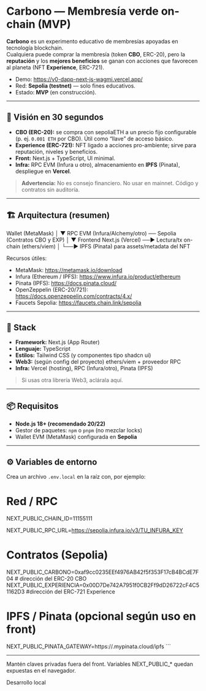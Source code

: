 # Carbono — Membresía verde on-chain (MVP)

**Carbono** es un experimento educativo de membresías apoyadas en tecnología blockchain.  
Cualquiera puede comprar la membresía (token **CBO**, ERC-20), pero la **reputación** y los **mejores beneficios** se ganan con acciones que favorecen al planeta (NFT **Experience**, ERC-721).

- Demo: https://v0-dapp-next-js-wagmi.vercel.app/
- Red: **Sepolia (testnet)** — solo fines educativos.
- Estado: **MVP** (en construcción).

---

## 🧭 Visión en 30 segundos

- **CBO (ERC-20):** se compra con sepoliaETH a un precio fijo configurable (p. ej. `0.001 ETH` por CBO). Útil como “llave” de acceso básico.
- **Experience (ERC-721):** NFT ligado a acciones pro-ambiente; sirve para reputación, niveles y beneficios.
- **Front:** Next.js + TypeScript, UI minimal.
- **Infra:** RPC EVM (Infura u otro), almacenamiento en **IPFS** (Pinata), despliegue en **Vercel**.

> **Advertencia:** No es consejo financiero. No usar en mainnet. Código y contratos sin auditoría.

---

## 🏗️ Arquitectura (resumen)
Wallet (MetaMask)
│
▼
RPC EVM (Infura/Alchemy/otro) ── Sepolia (Contratos CBO y EXP)
│
▼
Frontend Next.js (Vercel) ──► Lectura/tx on-chain (ethers/viem)
│
└──► IPFS (Pinata) para assets/metadata del NFT


Recursos útiles:
- MetaMask: https://metamask.io/download
- Infura (Ethereum / IPFS): https://www.infura.io/product/ethereum
- Pinata (IPFS): https://docs.pinata.cloud/
- OpenZeppelin (ERC-20/721): https://docs.openzeppelin.com/contracts/4.x/
- Faucets Sepolia: https://faucets.chain.link/sepolia

---

## 🧰 Stack

- **Framework:** Next.js (App Router)
- **Lenguaje:** TypeScript
- **Estilos:** Tailwind CSS (y componentes tipo shadcn ui)
- **Web3:** (según config del proyecto) ethers/viem + proveedor RPC
- **Infra:** Vercel (hosting), RPC (Infura/otro), Pinata (IPFS)

> Si usas otra librería Web3, aclárala aquí.

---

## 📦 Requisitos

- **Node.js 18+ (recomendado 20/22)**
- Gestor de paquetes: `npm` o `pnpm` (no mezclar locks)
- Wallet EVM (MetaMask) configurada en **Sepolia**

---

## ⚙️ Variables de entorno

Crea un archivo `.env.local` en la raíz con, por ejemplo:

# Red / RPC
NEXT_PUBLIC_CHAIN_ID=11155111

NEXT_PUBLIC_RPC_URL=https://sepolia.infura.io/v3/TU_INFURA_KEY

# Contratos (Sepolia)
NEXT_PUBLIC_CARBONO=0xaf9cc0235EEf4976AB42f5f353F17cB4BCdE7F04   # dirección del ERC-20 CBO
NEXT_PUBLIC_EXPERIENCIA=0x00D7De742A7951f0CB2Ff9dD26722cF4C51162D3 #dirección del ERC-721 Experience

# IPFS / Pinata (opcional según uso en front)
NEXT_PUBLIC_PINATA_GATEWAY=https://<tu-gateway>.mypinata.cloud/ipfs ```

---

Mantén claves privadas fuera del front. Variables NEXT_PUBLIC_* quedan expuestas en el navegador.

Desarrollo local
